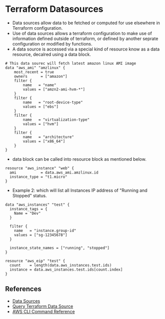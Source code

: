 # Terraform Datasources
- Data sources allow data to be fetched or computed for use elsewhere in Terraform configuration.
- Use of data sources allows a terraform configuration to make use of information defined outside of terraform, or defined by another seprate configuration or modified by functions.
- A data source is accessed via a special kind of resource know as a data resource, decalred using a data block.
```
# This data sourec will fetch latest amazon linux AMI image
data "aws_ami" "amzlinux" {
    most_recent = true
    owners      = ["amazon"]
    filter {
        name   = "name"
        values = ["amzn2-ami-hvm-*"]
    }
    filter {
        name   = "root-device-type"
        values = ["ebs"]
    }
    filter {
        name   = "virtualization-type"
        values = ["hvm"]
    }
    filter {
        name   = "architecture"
        values = ["x86_64"]
    }
}
```
- data block can be called into resource block as mentioned below.
```
resource "aws_instance" "web" {
  ami           = data.aws_ami.amzlinux.id
  instance_type = "t1.micro"
}
```
- Example 2: which will list all Instances IP address of "Running and Stopped" status.
```
data "aws_instances" "test" {
  instance_tags = {
    Name = "Dev"
  }

  filter {
    name   = "instance.group-id"
    values = ["sg-12345678"]
  }

  instance_state_names = ["running", "stopped"]
}

resource "aws_eip" "test" {
  count    = length(data.aws_instances.test.ids)
  instance = data.aws_instances.test.ids[count.index]
}
```

## References
- [Data Sources](https://www.terraform.io/docs/language/data-sources/index.html)
- [Query Terraform Data Source](https://learn.hashicorp.com/tutorials/terraform/data-sources?in=terraformconfiguration-language)
- [AWS CLI Command Reference](https://docs.aws.amazon.com/cli/latest/reference/ec2/describe-instances.html)